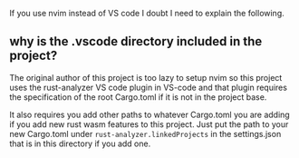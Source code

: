 
If you use nvim instead of VS code I doubt I need to explain the following.

why is the .vscode directory included in the project?
---
The original author of this project is too lazy to setup nvim so this project uses the rust-analyzer VS code plugin in VS-code and that plugin requires 
the specification of the root Cargo.toml if it is not in the project base.

It also requires you add other paths to whatever Cargo.toml you are adding if you add new
rust wasm features to this project. Just put the path to your new Cargo.toml under 
`rust-analyzer.linkedProjects` in the settings.json that is in this directory if you add one.

